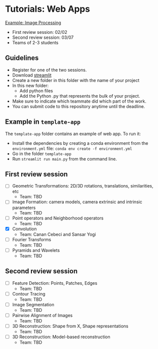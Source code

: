 # Tutorials: Web Apps

[Example: Image Processing](https://share.streamlit.io/aniketwattamwar/image-processing-with-streamlit/main/main.py)

- First review session: 02/02
- Second review session: 03/07
- Teams of 2-3 students

## Guidelines

- Register for one of the two sessions.
- Download [streamlit](https://streamlit.io/)
- Create a new folder in this folder with the name of your project
- In this new folder:
  - Add python files
  - Add the Python .py that represents the bulk of your project.
- Make sure to indicate which teammate did which part of the work.
- You can submit code to this repository anytime until the deadline.

## Example in `template-app`

The `template-app` folder contains an example of web app. To run it:
- Install the dependencies by creating a conda environment from the `environment.yml` file: `conda env create -f environment.yml`
- Go in the folder `template-app`
- Run `streamlit run main.py` from the command line.

## First review session

- [ ] Geometric Transformations: 2D/3D rotations, translations, similarities, etc
  - Team: TBD
- [ ] Image Formation: camera models, camera extrinsic and intrinsic parameters
  - Team: TBD
- [ ] Point operators and Neighborhood operators
  - Team: TBD
- [x] Convolution
  - Team: Canan Cebeci and Sansar Yogi
- [ ] Fourier Transforms
  - Team: TBD
- [ ] Pyramids and Wavelets
  - Team: TBD


## Second review session

- [ ] Feature Detection: Points, Patches, Edges
  - Team: TBD
- [ ] Contour Tracing
  - Team: TBD
- [ ] Image Segmentation
  - Team: TBD
- [ ] Pairwise Alignment of Images
  - Team: TBD
- [ ] 3D Reconstruction: Shape from X, Shape representations
  - Team: TBD
- [ ] 3D Reconstruction: Model-based reconstruction
  - Team: TBD
